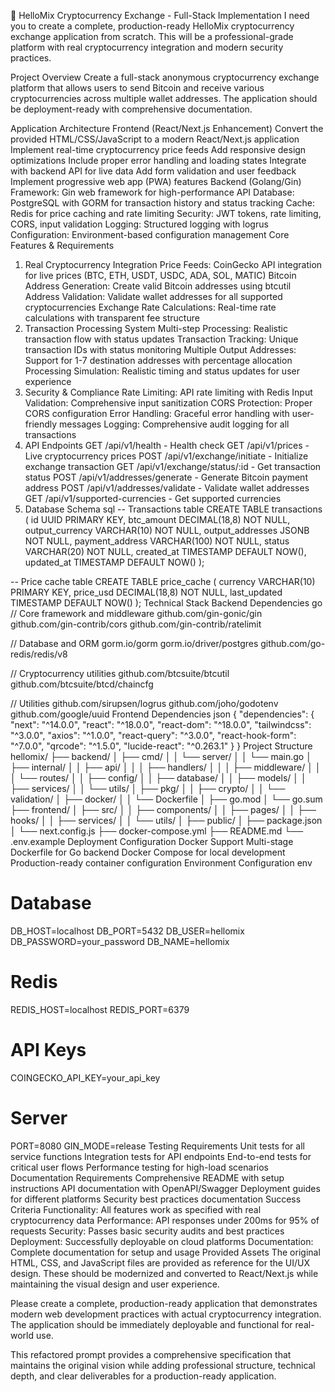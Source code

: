 🚀 HelloMix Cryptocurrency Exchange - Full-Stack Implementation
I need you to create a complete, production-ready HelloMix cryptocurrency exchange application from scratch. This will be a professional-grade platform with real cryptocurrency integration and modern security practices.

Project Overview
Create a full-stack anonymous cryptocurrency exchange platform that allows users to send Bitcoin and receive various cryptocurrencies across multiple wallet addresses. The application should be deployment-ready with comprehensive documentation.

Application Architecture
Frontend (React/Next.js Enhancement)
Convert the provided HTML/CSS/JavaScript to a modern React/Next.js application
Implement real-time cryptocurrency price feeds
Add responsive design optimizations
Include proper error handling and loading states
Integrate with backend API for live data
Add form validation and user feedback
Implement progressive web app (PWA) features
Backend (Golang/Gin)
Framework: Gin web framework for high-performance API
Database: PostgreSQL with GORM for transaction history and status tracking
Cache: Redis for price caching and rate limiting
Security: JWT tokens, rate limiting, CORS, input validation
Logging: Structured logging with logrus
Configuration: Environment-based configuration management
Core Features & Requirements
1. Real Cryptocurrency Integration
Price Feeds: CoinGecko API integration for live prices (BTC, ETH, USDT, USDC, ADA, SOL, MATIC)
Bitcoin Address Generation: Create valid Bitcoin addresses using btcutil
Address Validation: Validate wallet addresses for all supported cryptocurrencies
Exchange Rate Calculations: Real-time rate calculations with transparent fee structure
2. Transaction Processing System
Multi-step Processing: Realistic transaction flow with status updates
Transaction Tracking: Unique transaction IDs with status monitoring
Multiple Output Addresses: Support for 1-7 destination addresses with percentage allocation
Processing Simulation: Realistic timing and status updates for user experience
3. Security & Compliance
Rate Limiting: API rate limiting with Redis
Input Validation: Comprehensive input sanitization
CORS Protection: Proper CORS configuration
Error Handling: Graceful error handling with user-friendly messages
Logging: Comprehensive audit logging for all transactions
4. API Endpoints
GET    /api/v1/health              - Health check
GET    /api/v1/prices              - Live cryptocurrency prices
POST   /api/v1/exchange/initiate   - Initialize exchange transaction
GET    /api/v1/exchange/status/:id - Get transaction status
POST   /api/v1/addresses/generate  - Generate Bitcoin payment address
POST   /api/v1/addresses/validate  - Validate wallet addresses
GET    /api/v1/supported-currencies - Get supported currencies
5. Database Schema
sql
-- Transactions table
CREATE TABLE transactions (
    id UUID PRIMARY KEY,
    btc_amount DECIMAL(18,8) NOT NULL,
    output_currency VARCHAR(10) NOT NULL,
    output_addresses JSONB NOT NULL,
    payment_address VARCHAR(100) NOT NULL,
    status VARCHAR(20) NOT NULL,
    created_at TIMESTAMP DEFAULT NOW(),
    updated_at TIMESTAMP DEFAULT NOW()
);

-- Price cache table
CREATE TABLE price_cache (
    currency VARCHAR(10) PRIMARY KEY,
    price_usd DECIMAL(18,8) NOT NULL,
    last_updated TIMESTAMP DEFAULT NOW()
);
Technical Stack
Backend Dependencies
go
// Core framework and middleware
github.com/gin-gonic/gin
github.com/gin-contrib/cors
github.com/gin-contrib/ratelimit

// Database and ORM
gorm.io/gorm
gorm.io/driver/postgres
github.com/go-redis/redis/v8

// Cryptocurrency utilities
github.com/btcsuite/btcutil
github.com/btcsuite/btcd/chaincfg

// Utilities
github.com/sirupsen/logrus
github.com/joho/godotenv
github.com/google/uuid
Frontend Dependencies
json
{
  "dependencies": {
    "next": "^14.0.0",
    "react": "^18.0.0",
    "react-dom": "^18.0.0",
    "tailwindcss": "^3.0.0",
    "axios": "^1.0.0",
    "react-query": "^3.0.0",
    "react-hook-form": "^7.0.0",
    "qrcode": "^1.5.0",
    "lucide-react": "^0.263.1"
  }
}
Project Structure
hellomix/
├── backend/
│   ├── cmd/
│   │   └── server/
│   │       └── main.go
│   ├── internal/
│   │   ├── api/
│   │   │   ├── handlers/
│   │   │   ├── middleware/
│   │   │   └── routes/
│   │   ├── config/
│   │   ├── database/
│   │   ├── models/
│   │   ├── services/
│   │   └── utils/
│   ├── pkg/
│   │   ├── crypto/
│   │   └── validation/
│   ├── docker/
│   │   └── Dockerfile
│   ├── go.mod
│   └── go.sum
├── frontend/
│   ├── src/
│   │   ├── components/
│   │   ├── pages/
│   │   ├── hooks/
│   │   ├── services/
│   │   └── utils/
│   ├── public/
│   ├── package.json
│   └── next.config.js
├── docker-compose.yml
├── README.md
└── .env.example
Deployment Configuration
Docker Support
Multi-stage Dockerfile for Go backend
Docker Compose for local development
Production-ready container configuration
Environment Configuration
env
# Database
DB_HOST=localhost
DB_PORT=5432
DB_USER=hellomix
DB_PASSWORD=your_password
DB_NAME=hellomix

# Redis
REDIS_HOST=localhost
REDIS_PORT=6379

# API Keys
COINGECKO_API_KEY=your_api_key

# Server
PORT=8080
GIN_MODE=release
Testing Requirements
Unit tests for all service functions
Integration tests for API endpoints
End-to-end tests for critical user flows
Performance testing for high-load scenarios
Documentation Requirements
Comprehensive README with setup instructions
API documentation with OpenAPI/Swagger
Deployment guides for different platforms
Security best practices documentation
Success Criteria
Functionality: All features work as specified with real cryptocurrency data
Performance: API responses under 200ms for 95% of requests
Security: Passes basic security audits and best practices
Deployment: Successfully deployable on cloud platforms
Documentation: Complete documentation for setup and usage
Provided Assets
The original HTML, CSS, and JavaScript files are provided as reference for the UI/UX design. These should be modernized and converted to React/Next.js while maintaining the visual design and user experience.

Please create a complete, production-ready application that demonstrates modern web development practices with actual cryptocurrency integration. The application should be immediately deployable and functional for real-world use.

This refactored prompt provides a comprehensive specification that maintains the original vision while adding professional structure, technical depth, and clear deliverables for a production-ready application.